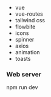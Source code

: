 - vue
- vue-routes
- tailwind css
- flowbite
- icons
- spinner
- axios
- animation
- toasts

### Web server
npm run dev
